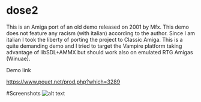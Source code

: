 # dose2
This is an Amiga port of an old demo released on 2001 by Mfx.
This demo does not feature any racism (with italian) according to the author.
Since I am italian I took the liberty of porting the project to Classic Amiga.
This is a quite demanding demo and I tried to target the Vampire platform taking advantage of libSDL+AMMX but should work also on emulated RTG Amigas (Winuae).

Demo link

https://www.pouet.net/prod.php?which=3289


#Screenshots
![alt text](https://content.pouet.net/files/screenshots/00003/00003289.png)


